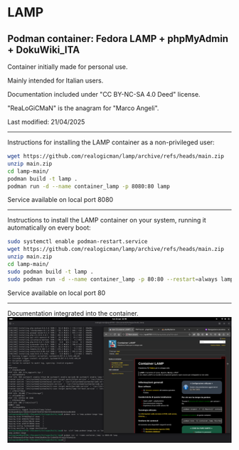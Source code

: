 # LAMP

## Podman container: Fedora LAMP + phpMyAdmin + DokuWiki_ITA

Container initially made for personal use.

Mainly intended for Italian users.

Documentation included under "CC BY-NC-SA 4.0 Deed" license.

"ReaLoGiCMaN" is the anagram for "Marco Angeli".

Last modified: 21/04/2025

----

Instructions for installing the LAMP container as a non-privileged user:

```bash
wget https://github.com/realogicman/lamp/archive/refs/heads/main.zip
unzip main.zip
cd lamp-main/ 
podman build -t lamp .
podman run -d --name container_lamp -p 8080:80 lamp
```

Service available on local port 8080

----

Instructions to install the LAMP container on your system, running it automatically on every boot:

```bash
sudo systemctl enable podman-restart.service
wget https://github.com/realogicman/lamp/archive/refs/heads/main.zip
unzip main.zip
cd lamp-main/ 
sudo podman build -t lamp .
sudo podman run -d --name container_lamp -p 80:80 --restart=always lamp
```

Service available on local port 80

----

Documentation integrated into the container.
![didascalia di immagine](realogicman-lamp.png)
